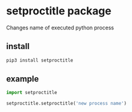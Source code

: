# setproctitle package
Changes name of executed python process

## install
```sh
pip3 install setproctitle
```

## example
```python
import setproctitle

setproctitle.setproctitle('new process name')
```
